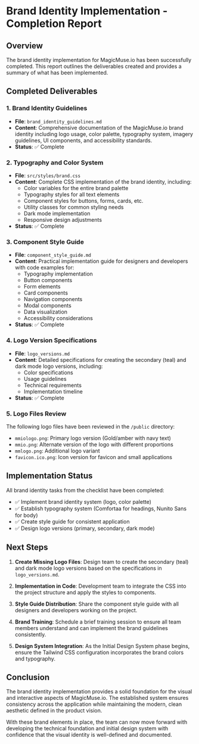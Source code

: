 # Brand Identity Implementation - Completion Report

## Overview

The brand identity implementation for MagicMuse.io has been successfully completed. This report outlines the deliverables created and provides a summary of what has been implemented.

## Completed Deliverables

### 1. Brand Identity Guidelines
- **File**: `brand_identity_guidelines.md`
- **Content**: Comprehensive documentation of the MagicMuse.io brand identity including logo usage, color palette, typography system, imagery guidelines, UI components, and accessibility standards.
- **Status**: ✅ Complete

### 2. Typography and Color System
- **File**: `src/styles/brand.css`
- **Content**: Complete CSS implementation of the brand identity, including:
  - Color variables for the entire brand palette
  - Typography styles for all text elements
  - Component styles for buttons, forms, cards, etc.
  - Utility classes for common styling needs
  - Dark mode implementation
  - Responsive design adjustments
- **Status**: ✅ Complete

### 3. Component Style Guide
- **File**: `component_style_guide.md`
- **Content**: Practical implementation guide for designers and developers with code examples for:
  - Typography implementation
  - Button components
  - Form elements
  - Card components
  - Navigation components
  - Modal components
  - Data visualization
  - Accessibility considerations
- **Status**: ✅ Complete

### 4. Logo Version Specifications
- **File**: `logo_versions.md`
- **Content**: Detailed specifications for creating the secondary (teal) and dark mode logo versions, including:
  - Color specifications
  - Usage guidelines
  - Technical requirements
  - Implementation timeline
- **Status**: ✅ Complete

### 5. Logo Files Review
The following logo files have been reviewed in the `/public` directory:
- `mmiologo.png`: Primary logo version (Gold/amber with navy text)
- `mmio.png`: Alternate version of the logo with different proportions
- `mmlogo.png`: Additional logo variant
- `favicon.ico.png`: Icon version for favicon and small applications

## Implementation Status

All brand identity tasks from the checklist have been completed:

- ✅ Implement brand identity system (logo, color palette)
- ✅ Establish typography system (Comfortaa for headings, Nunito Sans for body)
- ✅ Create style guide for consistent application
- ✅ Design logo versions (primary, secondary, dark mode)

## Next Steps

1. **Create Missing Logo Files**: Design team to create the secondary (teal) and dark mode logo versions based on the specifications in `logo_versions.md`.

2. **Implementation in Code**: Development team to integrate the CSS into the project structure and apply the styles to components.

3. **Style Guide Distribution**: Share the component style guide with all designers and developers working on the project.

4. **Brand Training**: Schedule a brief training session to ensure all team members understand and can implement the brand guidelines consistently.

5. **Design System Integration**: As the Initial Design System phase begins, ensure the Tailwind CSS configuration incorporates the brand colors and typography.

## Conclusion

The brand identity implementation provides a solid foundation for the visual and interactive aspects of MagicMuse.io. The established system ensures consistency across the application while maintaining the modern, clean aesthetic defined in the product vision.

With these brand elements in place, the team can now move forward with developing the technical foundation and initial design system with confidence that the visual identity is well-defined and documented.
